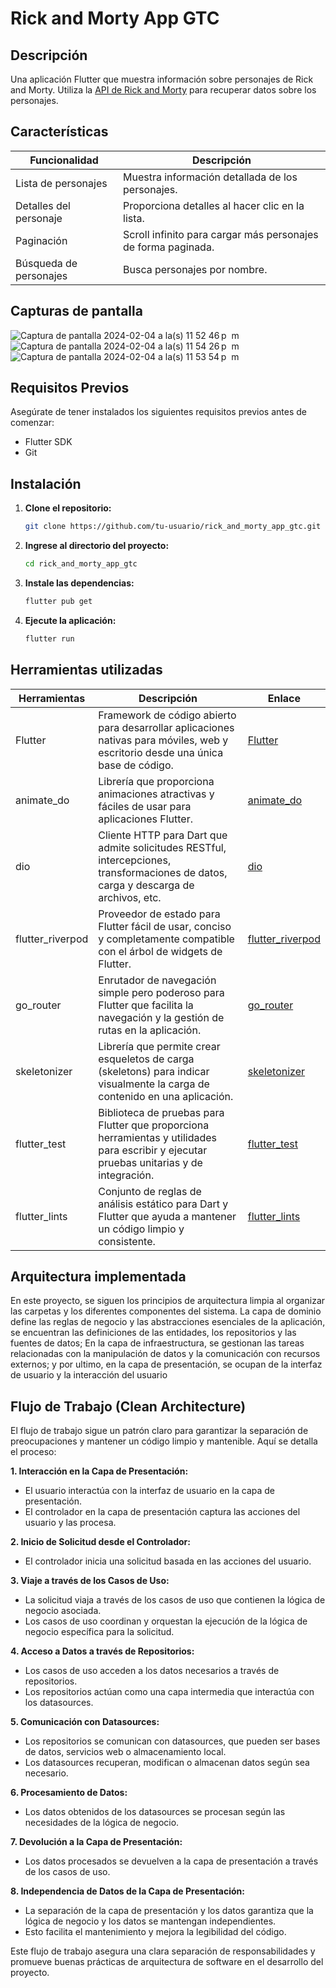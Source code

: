 # Rick and Morty App GTC

## Descripción

Una aplicación Flutter que muestra información sobre personajes de Rick and Morty. Utiliza la [API de Rick and Morty](https://rickandmortyapi.com/documentation/) para recuperar datos sobre los personajes.

## Características

| Funcionalidad               | Descripción                                     |
|-----------------------------|-------------------------------------------------|
| Lista de personajes         | Muestra información detallada de los personajes.|
| Detalles del personaje      | Proporciona detalles al hacer clic en la lista. |
| Paginación                  | Scroll infinito para cargar más personajes de forma paginada.|
| Búsqueda de personajes      | Busca personajes por nombre.   

## Capturas de pantalla
![Captura de pantalla 2024-02-04 a la(s) 11 52 46 p  m](https://github.com/SergioCamiloCastillo/rick-and-morty-app-gtc/assets/26844982/5ae022b1-79f5-456d-8d51-27dd7c6341ab)
![Captura de pantalla 2024-02-04 a la(s) 11 54 26 p  m](https://github.com/SergioCamiloCastillo/rick-and-morty-app-gtc/assets/26844982/cd8cf7c4-f82e-48ff-bdf5-d2a1ee7a79d8)
![Captura de pantalla 2024-02-04 a la(s) 11 53 54 p  m](https://github.com/SergioCamiloCastillo/rick-and-morty-app-gtc/assets/26844982/903d791c-2321-4a2f-b506-b8657a45f15a)


## Requisitos Previos ##

Asegúrate de tener instalados los siguientes requisitos previos antes de comenzar:

* Flutter SDK
* Git

## Instalación

1. **Clone el repositorio:**

   ```bash
   git clone https://github.com/tu-usuario/rick_and_morty_app_gtc.git
2. **Ingrese al directorio del proyecto:**
   ```bash
   cd rick_and_morty_app_gtc
3. **Instale las dependencias:**
   ```bash
   flutter pub get
4. **Ejecute la aplicación:**
   ```bash
   flutter run

## Herramientas utilizadas

| Herramientas         | Descripción                                                                                                                                                      | Enlace                                         |
|---------------------|------------------------------------------------------------------------------------------------------------------------------------------------------------------|------------------------------------------------|
| Flutter             | Framework de código abierto para desarrollar aplicaciones nativas para móviles, web y escritorio desde una única base de código.                                    | [Flutter](https://flutter.dev/)               |
| animate_do          | Librería que proporciona animaciones atractivas y fáciles de usar para aplicaciones Flutter.                                                                    | [animate_do](https://pub.dev/packages/animate_do) |
| dio                 | Cliente HTTP para Dart que admite solicitudes RESTful, intercepciones, transformaciones de datos, carga y descarga de archivos, etc.                               | [dio](https://pub.dev/packages/dio)            |
| flutter_riverpod    | Proveedor de estado para Flutter fácil de usar, conciso y completamente compatible con el árbol de widgets de Flutter.                                          | [flutter_riverpod](https://pub.dev/packages/flutter_riverpod) |
| go_router           | Enrutador de navegación simple pero poderoso para Flutter que facilita la navegación y la gestión de rutas en la aplicación.                                      | [go_router](https://pub.dev/packages/go_router) |
| skeletonizer        | Librería que permite crear esqueletos de carga (skeletons) para indicar visualmente la carga de contenido en una aplicación.                                     | [skeletonizer](https://pub.dev/packages/skeletonizer) |
| flutter_test        | Biblioteca de pruebas para Flutter que proporciona herramientas y utilidades para escribir y ejecutar pruebas unitarias y de integración.                          | [flutter_test](https://flutter.dev/docs/testing) |
| flutter_lints       | Conjunto de reglas de análisis estático para Dart y Flutter que ayuda a mantener un código limpio y consistente.                                                 | [flutter_lints](https://pub.dev/packages/flutter_lints) |

## Arquitectura implementada

En este proyecto, se siguen los principios de arquitectura limpia al organizar las carpetas y los diferentes componentes del sistema. La capa de dominio define las reglas de negocio y las abstracciones esenciales de la aplicación, se encuentran las definiciones de las entidades, los repositorios y las fuentes de datos; En la capa de infraestructura, se gestionan las tareas relacionadas con la manipulación de datos y la comunicación con recursos externos; y por ultimo, en la capa de presentación, se ocupan de la interfaz de usuario y la interacción del usuario

## Flujo de Trabajo (Clean Architecture) ##
El flujo de trabajo sigue un patrón claro para garantizar la separación de preocupaciones y mantener un código limpio y mantenible. Aquí se detalla el proceso:

**1. Interacción en la Capa de Presentación:**
  * El usuario interactúa con la interfaz de usuario en la capa de presentación.
  * El controlador en la capa de presentación captura las acciones del usuario y las procesa.

**2. Inicio de Solicitud desde el Controlador:**
  * El controlador inicia una solicitud basada en las acciones del usuario.

**3. Viaje a través de los Casos de Uso:**
  * La solicitud viaja a través de los casos de uso que contienen la lógica de negocio asociada.
  * Los casos de uso coordinan y orquestan la ejecución de la lógica de negocio específica para la solicitud.

**4. Acceso a Datos a través de Repositorios:**
  * Los casos de uso acceden a los datos necesarios a través de repositorios.
  * Los repositorios actúan como una capa intermedia que interactúa con los datasources.

**5. Comunicación con Datasources:**
  * Los repositorios se comunican con datasources, que pueden ser bases de datos, servicios web o almacenamiento local.
  * Los datasources recuperan, modifican o almacenan datos según sea necesario.

**6. Procesamiento de Datos:**
  * Los datos obtenidos de los datasources se procesan según las necesidades de la lógica de negocio.

**7. Devolución a la Capa de Presentación:**
  * Los datos procesados se devuelven a la capa de presentación a través de los casos de uso.

**8. Independencia de Datos de la Capa de Presentación:**
  * La separación de la capa de presentación y los datos garantiza que la lógica de negocio y los datos se mantengan independientes.
  * Esto facilita el mantenimiento y mejora la legibilidad del código.

Este flujo de trabajo asegura una clara separación de responsabilidades y promueve buenas prácticas de arquitectura de software en el desarrollo del proyecto.
